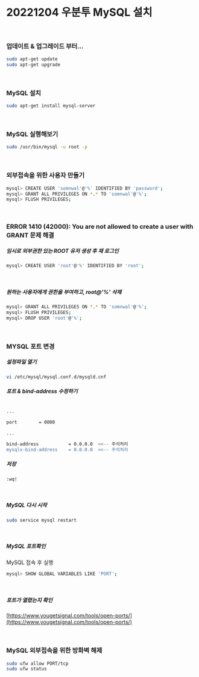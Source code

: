 # 20221204 우분투 MySQL 설치

&nbsp;
&nbsp;

### 업데이트 & 업그레이드 부터...
```bash
sudo apt-get update
sudo apt-get upgrade
```

&nbsp;
&nbsp;

### MySQL 설치
```bash
sudo apt-get install mysql-server
```

&nbsp;
&nbsp;

### MySQL 실행해보기
```bash
sudo /usr/bin/mysql -u root -p
```

&nbsp;
&nbsp;

### 외부접속을 위한 사용자 만들기
```bash
mysql> CREATE USER 'somnwal'@'%' IDENTIFIED BY 'password';
mysql> GRANT ALL PRIVILEGES ON *.* TO 'somnwal'@'%';
mysql> FLUSH PRIVILEGES;
```

&nbsp;
&nbsp;

### ERROR 1410 (42000): You are not allowed to create a user with GRANT 문제 해결

##### 임시로 외부권한 있는 ROOT 유저 생성 후 재 로그인
```bash
mysql> CREATE USER 'root'@'%' IDENTIFIED BY 'root';
```

&nbsp;

##### 원하는 사용자에게 권한을 부여하고, root@'%' 삭제
```bash
mysql> GRANT ALL PRIVILEGES ON *.* TO 'somnwal'@'%';
mysql> FLUSH PRIVILEGES;
mysql> DROP USER 'root'@'%';
```

&nbsp;
&nbsp;

### MYSQL 포트 변경

##### 설정파일 열기
```bash
vi /etc/mysql/mysql.conf.d/mysqld.cnf
```

##### 포트 & bind-address 수정하기
```bash

...

port        = 0000

...

bind-address           = 0.0.0.0  <<-- 주석처리
mysqlx-bind-address    = 0.0.0.0  <<-- 주석처리
```

##### 저장
```bash
:wq!
```
&nbsp;

##### MySQL 다시 시작
```bash
sudo service mysql restart
```

&nbsp;

##### MySQL 포트확인

MySQL 접속 후 실행
```bash
mysql> SHOW GLOBAL VARIABLES LIKE 'PORT';
```

&nbsp;

##### 포트가 열렸는지 확인
[https://www.yougetsignal.com/tools/open-ports/](https://www.yougetsignal.com/tools/open-ports/)


&nbsp;
&nbsp;

### MySQL 외부접속을 위한 방화벽 해제
```bash
sudo ufw allow PORT/tcp
sudo ufw status
```
